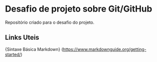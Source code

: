 # Desafio de projeto sobre Git/GitHub 
Repositório criado para o desafio do projeto.

## Links Uteis

{Sintaxe Básica Markdown}   (https://www.markdownguide.org/getting-started/)
